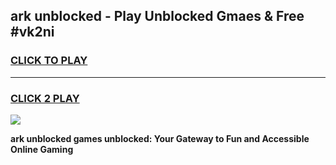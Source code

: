 
## ark unblocked - Play Unblocked Gmaes & Free #vk2ni
<h3>
<a href="https://news.freeplayer.one?title=ark_unblocked&ref=26F">CLICK TO PLAY</a></h3>
<hr>

<h3>
<a href="https://news.freeplayer.one?title=ark_unblocked&ref=26F">CLICK 2 PLAY</a>
  
</h3>

<a href="https://news.freeplayer.one?title=ark_unblocked&ref=26F/"><img src="https://clearcache.store/games.png"></a>


**ark unblocked games unblocked: Your Gateway to Fun and Accessible Online Gaming**
